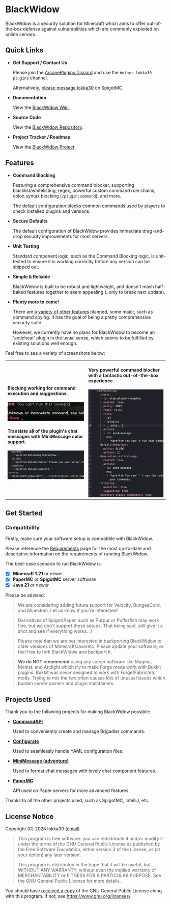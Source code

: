 # BlackWidow

BlackWidow is a security solution for Minecraft which aims to
offer out-of-the-box defense against vulnerabilities which
are commonly exploited on online servers.

## Quick Links

- **Get Support / Contact Us**

  Please join the [ArcanePlugins Discord](https://discord.gg/arcaneplugins-752310043214479462) and use the `#other-lokka30-plugins` channel.

  Alternatively, [please message lokka30](https://www.spigotmc.org/conversations/add?to=lokka30) on SpigotMC.

- **Documentation**

  View the [BlackWidow Wiki](https://github.com/ArcanePlugins/BlackWidow/wiki).

- **Source Code**

  View the [BlackWidow Repository](https://github.com/ArcanePlugins/BlackWidow).

- **Project Tracker / Roadmap**

  View the [BlackWidow Project](https://github.com/orgs/ArcanePlugins/projects/5).

## Features

- **Command Blocking**

  Featuring a comprehensive command blocker, supporting blacklist/whitelisting, regex, powerful custom command rule chains, colon syntax blocking (`/plugin:command`), and more.

  The default configuration blocks common commands used by players to check installed plugins and versions.

- **Secure Defaults**

  The default configuration of BlackWidow provides immediate drag-and-drop security improvements for most servers.

- **Unit Testing**

  Standard component logic, such as the Command Blocking logic, is unit-tested to ensure it is working correctly before any version can be shipped out.

- **Simple & Reliable**

  BlackWidow is built to be robust and lightweight, and doesn't mash half-baked features together to seem appealing (..only to break next update).

- **Plenty more to come!**

  There are a [variety of other features](https://github.com/orgs/ArcanePlugins/projects/5) planned, some major, such as command spying. It has the goal of being a pretty comprehensive security suite.

  However, we currently have no plans for BlackWidow to become an 'anticheat' plugin in the usual sense, which seems to be fulfilled by existing solutions well enough.

Feel free to see a variety of screenshots below:

<table>

<tr>
<td>

#### Blocking working for command execution and suggestions.

<img width="400" alt="BW_CmdBlocking_Filtration" src="docs/img/BW_CmdBlocking_Filtration.png">

#### Translate all of the plugin's chat messages with MiniMessage color support.

<img width="400" alt="BW_Config_Translations" src="docs/img/BW_Config_Translations.png">

</td>
<td>

#### Very powerful command blocker with a fantastic out-of-the-box experience.

<img width="400" alt="BW_Config_CommandBlocking" src="docs/img/BW_Config_CommandBlocking.png">

</td>
</tr>

</table>

## Get Started

### Compatibility

Firstly, make sure your software setup is compatible with BlackWidow.

Please reference the [Requirements](https://github.com/ArcanePlugins/BlackWidow/wiki/Requirements) page for the most up-to-date and descriptive information on the requirements of running BlackWidow.

The best-case scenario to run BlackWidow is:

- [x] **Minecraft 1.21** or newer
- [x] **PaperMC** or **SpigotMC** server software
- [x] **Java 21** or newer

Please be advised:

> We are considering adding future support for Velocity, BungeeCord, and Minestom. Let us know if you're interested!

> Derivatives of Spigot/Paper, such as Purpur or Pufferfish may work fine, but we don't support these setups. That being said, still give it a shot and see if everything works. :)

> Please note that we are not interested in backporting BlackWidow to older versions of Minecraft/Java/etc. Please update your software, or feel free to fork BlackWidow and backport it.

> **We do NOT recommend** using any server software like Magma, Mohist, and Arclight which *try* to make Forge mods work with Bukkit plugins. Bukkit was *never* designed to work with Forge/Fabric/etc mods. Trying to mix the two often causes lots of unusual issues which burden server owners and plugin maintainers.

## Projects Used

Thank you to the following projects for making BlackWidow possible:

- [**CommandAPI**](https://github.com/JorelAli/CommandAPI)

  Used to conveniently create and manage Brigadier commands.

- [**Configurate**](https://github.com/SpongePowered/Configurate/)

  Used to seamlessly handle YAML configuration files.

- [**MiniMessage (adventure)**](https://github.com/KyoriPowered/adventure)

  Used to format chat messages with lovely chat component features.

- [**PaperMC**](https://papermc.io)

  API used on Paper servers for more advanced features.

Thanks to all the other projects used, such as SpigotMC, IntelliJ, etc.

## License Notice

Copyright (C) 2024 lokka30 ([email](mailto:lachy@lachy.space))

> This program is free software: you can redistribute it and/or modify
it under the terms of the GNU General Public License as published by
the Free Software Foundation, either version 3 of the License, or
(at your option) any later version.
>
> This program is distributed in the hope that it will be useful,
but WITHOUT ANY WARRANTY; without even the implied warranty of
MERCHANTABILITY or FITNESS FOR A PARTICULAR PURPOSE.  See the
GNU General Public License for more details.

You should have [received a copy](LICENSE.md) of the GNU General Public License
along with this program.  If not, see <https://www.gnu.org/licenses/>.

